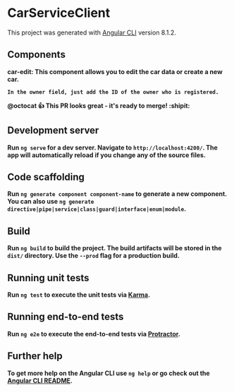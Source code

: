 # CarServiceClient

This project was generated with [Angular CLI](https://github.com/angular/angular-cli) version 8.1.2.

## Components

 <b>car-edit: <b> This component allows you to edit the car data or create a new car.

    In the owner field, just add the ID of the owner who is registered.
   @octocat :+1: This PR looks great - it's ready to merge! :shipit:
   
    
    

## Development server

Run `ng serve` for a dev server. Navigate to `http://localhost:4200/`. The app will automatically reload if you change any of the source files.

## Code scaffolding

Run `ng generate component component-name` to generate a new component. You can also use `ng generate directive|pipe|service|class|guard|interface|enum|module`.

## Build

Run `ng build` to build the project. The build artifacts will be stored in the `dist/` directory. Use the `--prod` flag for a production build.

## Running unit tests

Run `ng test` to execute the unit tests via [Karma](https://karma-runner.github.io).

## Running end-to-end tests

Run `ng e2e` to execute the end-to-end tests via [Protractor](http://www.protractortest.org/).


## Further help

To get more help on the Angular CLI use `ng help` or go check out the [Angular CLI README](https://github.com/angular/angular-cli/blob/master/README.md).
